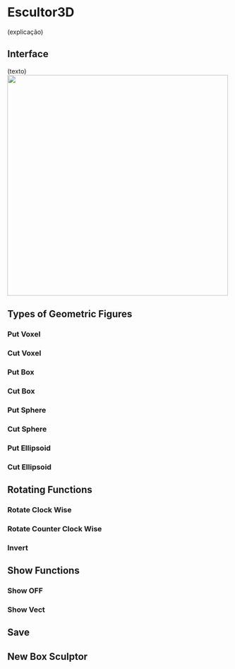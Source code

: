 # Escultor3D
  (explicação)
## Interface
 (texto)
 <img src="https://user-images.githubusercontent.com/30414428/60138963-8e45ea00-9782-11e9-91d9-6b53603a4bca.png" width="500px;">
## Types of Geometric Figures

### Put Voxel

### Cut Voxel

### Put Box

### Cut Box

### Put Sphere

### Cut Sphere

### Put Ellipsoid

### Cut Ellipsoid

## Rotating Functions

### Rotate Clock Wise

### Rotate Counter Clock Wise

### Invert

## Show Functions 

### Show OFF 

### Show Vect

## Save

## New Box Sculptor

